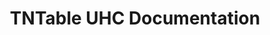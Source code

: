 ---
title: TNTable UHC Documentation
layout: docs  # Do not modify.

# Optional header image (relative to `static/img/` folder).
header:
  caption: ""
  image: ""
---